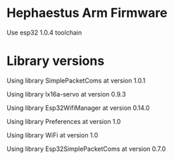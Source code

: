 # Hephaestus Arm Firmware
 
 Use esp32 1.0.4 toolchain

 # Library versions

Using library SimplePacketComs at version 1.0.1 

Using library lx16a-servo at version 0.9.3

Using library Esp32WifiManager at version 0.14.0 

Using library Preferences at version 1.0

Using library WiFi at version 1.0

Using library Esp32SimplePacketComs at version 0.7.0
